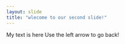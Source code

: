 ```yaml
---
layout: slide
title: "wlecome to our second slide!"
---
```

My text is here
Use the left arrow to go back!
